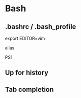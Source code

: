 # Bash

## .bashrc / .bash\_profile

export EDITOR=vim

alias

PS1

## Up for history

## Tab completion
